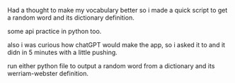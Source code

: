Had a thought to make my vocabulary better so i made a quick script to get a random word and its dictionary definition. 

some api practice in python too.

also i was curious how chatGPT would make the app, so i asked it to and it didn in 5 minutes with a little pushing.

run either python file to output a random word from a dictionary and its werriam-webster definition.
